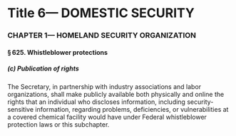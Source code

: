 
# Title 6— DOMESTIC SECURITY
### CHAPTER 1— HOMELAND SECURITY ORGANIZATION
#### § 625. Whistleblower protections
##### (c) Publication of rights

The Secretary, in partnership with industry associations and labor organizations, shall make publicly available both physically and online the rights that an individual who discloses information, including security-sensitive information, regarding problems, deficiencies, or vulnerabilities at a covered chemical facility would have under Federal whistleblower protection laws or this subchapter.
